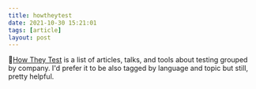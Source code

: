 ```yaml
---
title: howtheytest
date: 2021-10-30 15:21:01
tags: [article]
layout: post
---
```


📄[How They Test](https://github.com/abhivaikar/howtheytest) is a list of articles, talks, and tools about testing grouped by company. I'd prefer it to be also tagged by language and topic but still, pretty helpful.
